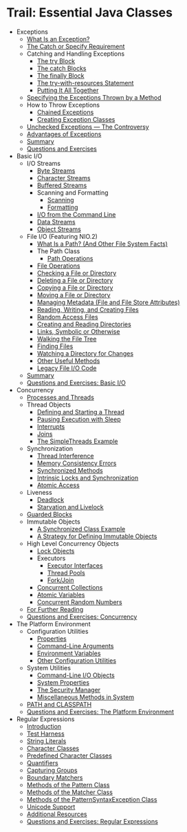 # Trail: Essential Java Classes

- Exceptions
  - [What Is an Exception?](https://docs.oracle.com/javase/tutorial/essential/exceptions/definition.html)
  - [The Catch or Specify Requirement](https://docs.oracle.com/javase/tutorial/essential/exceptions/catchOrDeclare.html)
  - Catching and Handling Exceptions
    - [The try Block](https://docs.oracle.com/javase/tutorial/essential/exceptions/try.html)
    - [The catch Blocks](https://docs.oracle.com/javase/tutorial/essential/exceptions/catch.html)
    - [The finally Block](https://docs.oracle.com/javase/tutorial/essential/exceptions/finally.html)
    - [The try-with-resources Statement](https://docs.oracle.com/javase/tutorial/essential/exceptions/tryResourceClose.html)
    - [Putting It All Together](https://docs.oracle.com/javase/tutorial/essential/exceptions/putItTogether.html)
  - [Specifying the Exceptions Thrown by a Method](https://docs.oracle.com/javase/tutorial/essential/exceptions/declaring.html)
  - How to Throw Exceptions
    - [Chained Exceptions](https://docs.oracle.com/javase/tutorial/essential/exceptions/chained.html)
    - [Creating Exception Classes](https://docs.oracle.com/javase/tutorial/essential/exceptions/creating.html)
  - [Unchecked Exceptions — The Controversy](https://docs.oracle.com/javase/tutorial/essential/exceptions/runtime.html)
  - [Advantages of Exceptions](https://docs.oracle.com/javase/tutorial/essential/exceptions/advantages.html)
  - [Summary](https://docs.oracle.com/javase/tutorial/essential/exceptions/summary.html)
  - [Questions and Exercises](https://docs.oracle.com/javase/tutorial/essential/exceptions/QandE/questions.html)
- Basic I/O
  - I/O Streams
    - [Byte Streams](https://docs.oracle.com/javase/tutorial/essential/io/bytestreams.html)
    - [Character Streams](https://docs.oracle.com/javase/tutorial/essential/io/charstreams.html)
    - [Buffered Streams](https://docs.oracle.com/javase/tutorial/essential/io/buffers.html)
    - Scanning and Formatting
      - [Scanning](https://docs.oracle.com/javase/tutorial/essential/io/scanning.html)
      - [Formatting](https://docs.oracle.com/javase/tutorial/essential/io/formatting.html)
    - [I/O from the Command Line](https://docs.oracle.com/javase/tutorial/essential/io/cl.html)
    - [Data Streams](https://docs.oracle.com/javase/tutorial/essential/io/datastreams.html)
    - [Object Streams](https://docs.oracle.com/javase/tutorial/essential/io/objectstreams.html)
  - File I/O (Featuring NIO.2)
    - [What Is a Path? (And Other File System Facts)](https://docs.oracle.com/javase/tutorial/essential/io/path.html)
    - The Path Class
      - [Path Operations](https://docs.oracle.com/javase/tutorial/essential/io/pathOps.html)
    - [File Operations](https://docs.oracle.com/javase/tutorial/essential/io/fileOps.html)
    - [Checking a File or Directory](https://docs.oracle.com/javase/tutorial/essential/io/check.html)
    - [Deleting a File or Directory](https://docs.oracle.com/javase/tutorial/essential/io/delete.html)
    - [Copying a File or Directory](https://docs.oracle.com/javase/tutorial/essential/io/copy.html)
    - [Moving a File or Directory](https://docs.oracle.com/javase/tutorial/essential/io/move.html)
    - [Managing Metadata (File and File Store Attributes)](https://docs.oracle.com/javase/tutorial/essential/io/fileAttr.html)
    - [Reading, Writing, and Creating Files](https://docs.oracle.com/javase/tutorial/essential/io/file.html)
    - [Random Access Files](https://docs.oracle.com/javase/tutorial/essential/io/rafs.html)
    - [Creating and Reading Directories](https://docs.oracle.com/javase/tutorial/essential/io/dirs.html)
    - [Links, Symbolic or Otherwise](https://docs.oracle.com/javase/tutorial/essential/io/links.html)
    - [Walking the File Tree](https://docs.oracle.com/javase/tutorial/essential/io/walk.html)
    - [Finding Files](https://docs.oracle.com/javase/tutorial/essential/io/find.html)
    - [Watching a Directory for Changes](https://docs.oracle.com/javase/tutorial/essential/io/notification.html)
    - [Other Useful Methods](https://docs.oracle.com/javase/tutorial/essential/io/misc.html)
    - [Legacy File I/O Code](https://docs.oracle.com/javase/tutorial/essential/io/legacy.html)
  - [Summary](https://docs.oracle.com/javase/tutorial/essential/io/summary.html)
  - [Questions and Exercises: Basic I/O](https://docs.oracle.com/javase/tutorial/essential/io/QandE/questions.html)
- Concurrency
  - [Processes and Threads](https://docs.oracle.com/javase/tutorial/essential/concurrency/procthread.html)
  - Thread Objects
    - [Defining and Starting a Thread](https://docs.oracle.com/javase/tutorial/essential/concurrency/runthread.html)
    - [Pausing Execution with Sleep](https://docs.oracle.com/javase/tutorial/essential/concurrency/sleep.html)
    - [Interrupts](https://docs.oracle.com/javase/tutorial/essential/concurrency/interrupt.html)
    - [Joins](https://docs.oracle.com/javase/tutorial/essential/concurrency/join.html)
    - [The SimpleThreads Example](https://docs.oracle.com/javase/tutorial/essential/concurrency/simple.html)
  - Synchronization
    - [Thread Interference](https://docs.oracle.com/javase/tutorial/essential/concurrency/interfere.html)
    - [Memory Consistency Errors](https://docs.oracle.com/javase/tutorial/essential/concurrency/memconsist.html)
    - [Synchronized Methods](https://docs.oracle.com/javase/tutorial/essential/concurrency/syncmeth.html)
    - [Intrinsic Locks and Synchronization](https://docs.oracle.com/javase/tutorial/essential/concurrency/locksync.html)
    - [Atomic Access](https://docs.oracle.com/javase/tutorial/essential/concurrency/atomic.html)
  - Liveness
    - [Deadlock](https://docs.oracle.com/javase/tutorial/essential/concurrency/deadlock.html)
    - [Starvation and Livelock](https://docs.oracle.com/javase/tutorial/essential/concurrency/starvelive.html)
  - [Guarded Blocks](https://docs.oracle.com/javase/tutorial/essential/concurrency/guardmeth.html)
  - Immutable Objects
    - [A Synchronized Class Example](https://docs.oracle.com/javase/tutorial/essential/concurrency/syncrgb.html)
    - [A Strategy for Defining Immutable Objects](https://docs.oracle.com/javase/tutorial/essential/concurrency/imstrat.html)
  - High Level Concurrency Objects
    - [Lock Objects](https://docs.oracle.com/javase/tutorial/essential/concurrency/newlocks.html)
    - Executors
      - [Executor Interfaces](https://docs.oracle.com/javase/tutorial/essential/concurrency/exinter.html)
      - [Thread Pools](https://docs.oracle.com/javase/tutorial/essential/concurrency/pools.html)
      - [Fork/Join](https://docs.oracle.com/javase/tutorial/essential/concurrency/forkjoin.html)
    - [Concurrent Collections](https://docs.oracle.com/javase/tutorial/essential/concurrency/collections.html)
    - [Atomic Variables](https://docs.oracle.com/javase/tutorial/essential/concurrency/atomicvars.html)
    - [Concurrent Random Numbers](https://docs.oracle.com/javase/tutorial/essential/concurrency/threadlocalrandom.html)
  - [For Further Reading](https://docs.oracle.com/javase/tutorial/essential/concurrency/further.html)
  - [Questions and Exercises: Concurrency](https://docs.oracle.com/javase/tutorial/essential/concurrency/QandE/questions.html)
- The Platform Environment
  - Configuration Utilities
    - [Properties](https://docs.oracle.com/javase/tutorial/essential/environment/properties.html)
    - [Command-Line Arguments](https://docs.oracle.com/javase/tutorial/essential/environment/cmdLineArgs.html)
    - [Environment Variables](https://docs.oracle.com/javase/tutorial/essential/environment/env.html)
    - [Other Configuration Utilities](https://docs.oracle.com/javase/tutorial/essential/environment/other.html)
  - System Utilities
    - [Command-Line I/O Objects](https://docs.oracle.com/javase/tutorial/essential/environment/cl.html)
    - [System Properties](https://docs.oracle.com/javase/tutorial/essential/environment/sysprop.html)
    - [The Security Manager](https://docs.oracle.com/javase/tutorial/essential/environment/security.html)
    - [Miscellaneous Methods in System](https://docs.oracle.com/javase/tutorial/essential/environment/sysmisc.html)
  - [PATH and CLASSPATH](https://docs.oracle.com/javase/tutorial/essential/environment/paths.html)
  - [Questions and Exercises: The Platform Environment](https://docs.oracle.com/javase/tutorial/essential/environment/QandE/questions.html)
- Regular Expressions
  - [Introduction](https://docs.oracle.com/javase/tutorial/essential/regex/intro.html)
  - [Test Harness](https://docs.oracle.com/javase/tutorial/essential/regex/test_harness.html)
  - [String Literals](https://docs.oracle.com/javase/tutorial/essential/regex/literals.html)
  - [Character Classes](https://docs.oracle.com/javase/tutorial/essential/regex/char_classes.html)
  - [Predefined Character Classes](https://docs.oracle.com/javase/tutorial/essential/regex/pre_char_classes.html)
  - [Quantifiers](https://docs.oracle.com/javase/tutorial/essential/regex/quant.html)
  - [Capturing Groups](https://docs.oracle.com/javase/tutorial/essential/regex/groups.html)
  - [Boundary Matchers](https://docs.oracle.com/javase/tutorial/essential/regex/bounds.html)
  - [Methods of the Pattern Class](https://docs.oracle.com/javase/tutorial/essential/regex/pattern.html)
  - [Methods of the Matcher Class](https://docs.oracle.com/javase/tutorial/essential/regex/matcher.html)
  - [Methods of the PatternSyntaxException Class](https://docs.oracle.com/javase/tutorial/essential/regex/pse.html)
  - [Unicode Support](https://docs.oracle.com/javase/tutorial/essential/regex/unicode.html)
  - [Additional Resources](https://docs.oracle.com/javase/tutorial/essential/regex/resources.html)
  - [Questions and Exercises: Regular Expressions](https://docs.oracle.com/javase/tutorial/essential/regex/QandE/questions.html)



